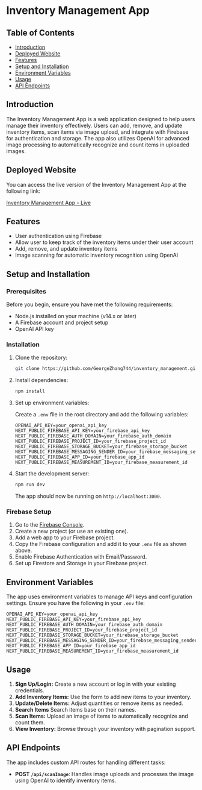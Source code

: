 # Inventory Management App

## Table of Contents

- [Introduction](#introduction)
- [Deployed Website](#deployed-website)
- [Features](#features)
- [Setup and Installation](#setup-and-installation)
- [Environment Variables](#environment-variables)
- [Usage](#usage)
- [API Endpoints](#api-endpoints)

## Introduction

The Inventory Management App is a web application designed to help users manage their inventory effectively. Users can add, remove, and update inventory items, scan items via image upload, and integrate with Firebase for authentication and storage. The app also utilizes OpenAI for advanced image processing to automatically recognize and count items in uploaded images.

## Deployed Website

You can access the live version of the Inventory Management App at the following link:

<a href="https://inventory-management-mlgp9k3zh-george-zhangs-projects-c74cdd0e.vercel.app/" target="_blank">Inventory Management App - Live</a>

## Features

- User authentication using Firebase
- Allow user to keep track of the inventory items under their user account
- Add, remove, and update inventory items
- Image scanning for automatic inventory recognition using OpenAI

## Setup and Installation

### Prerequisites

Before you begin, ensure you have met the following requirements:

- Node.js installed on your machine (v14.x or later)
- A Firebase account and project setup
- OpenAI API key

### Installation

1. Clone the repository:

   ```bash
   git clone https://github.com/GeorgeZhang744/inventory_management.git
   ```

2. Install dependencies:

   ```bash
   npm install
   ```

3. Set up environment variables:

   Create a `.env` file in the root directory and add the following variables:

   ```env
   OPENAI_API_KEY=your_openai_api_key
   NEXT_PUBLIC_FIREBASE_API_KEY=your_firebase_api_key
   NEXT_PUBLIC_FIREBASE_AUTH_DOMAIN=your_firebase_auth_domain
   NEXT_PUBLIC_FIREBASE_PROJECT_ID=your_firebase_project_id
   NEXT_PUBLIC_FIREBASE_STORAGE_BUCKET=your_firebase_storage_bucket
   NEXT_PUBLIC_FIREBASE_MESSAGING_SENDER_ID=your_firebase_messaging_sender_id
   NEXT_PUBLIC_FIREBASE_APP_ID=your_firebase_app_id
   NEXT_PUBLIC_FIREBASE_MEASUREMENT_ID=your_firebase_measurement_id
   ```

4. Start the development server:

   ```bash
   npm run dev
   ```

   The app should now be running on `http://localhost:3000`.

### Firebase Setup

1. Go to the [Firebase Console](https://console.firebase.google.com/).
2. Create a new project (or use an existing one).
3. Add a web app to your Firebase project.
4. Copy the Firebase configuration and add it to your `.env` file as shown above.
5. Enable Firebase Authentication with Email/Password.
6. Set up Firestore and Storage in your Firebase project.

## Environment Variables

The app uses environment variables to manage API keys and configuration settings. Ensure you have the following in your `.env` file:

```env
OPENAI_API_KEY=your_openai_api_key
NEXT_PUBLIC_FIREBASE_API_KEY=your_firebase_api_key
NEXT_PUBLIC_FIREBASE_AUTH_DOMAIN=your_firebase_auth_domain
NEXT_PUBLIC_FIREBASE_PROJECT_ID=your_firebase_project_id
NEXT_PUBLIC_FIREBASE_STORAGE_BUCKET=your_firebase_storage_bucket
NEXT_PUBLIC_FIREBASE_MESSAGING_SENDER_ID=your_firebase_messaging_sender_id
NEXT_PUBLIC_FIREBASE_APP_ID=your_firebase_app_id
NEXT_PUBLIC_FIREBASE_MEASUREMENT_ID=your_firebase_measurement_id
```

## Usage

1. **Sign Up/Login:** Create a new account or log in with your existing credentials.
2. **Add Inventory Items:** Use the form to add new items to your inventory.
3. **Update/Delete Items:** Adjust quantities or remove items as needed.
4. **Search Items** Search items base on their names.
5. **Scan Items:** Upload an image of items to automatically recognize and count them.
6. **View Inventory:** Browse through your inventory with pagination support.

## API Endpoints

The app includes custom API routes for handling different tasks:

- **POST `/api/scanImage`**: Handles image uploads and processes the image using OpenAI to identify inventory items.